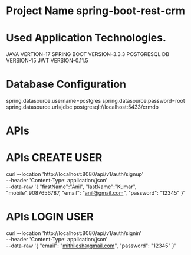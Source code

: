 # Project Name spring-boot-rest-crm

# Used Application Technologies.
JAVA VERTION-17
SPRING BOOT VERSION-3.3.3
POSTGRESQL DB VERSION-15
JWT VERSION-0.11.5

# Database Configuration
spring.datasource.username=postgres
spring.datasource.password=root
spring.datasource.url=jdbc:postgresql://localhost:5433/crmdb 

# APIs
# APIs CREATE USER

curl --location 'http://localhost:8080/api/v1/auth/signup' \
--header 'Content-Type: application/json' \
--data-raw '{
    "firstName":"Anil",
    "lastName":"Kumar",
    "mobile":9087656787,
    "email": "anil@gmail.com",
    "password": "12345"
}'


# APIs LOGIN USER 
curl --location 'http://localhost:8080/api/v1/auth/signin' \
--header 'Content-Type: application/json' \
--data-raw '{
    "email": "mithilesh@gmail.com",
    "password": "12345"
}'

